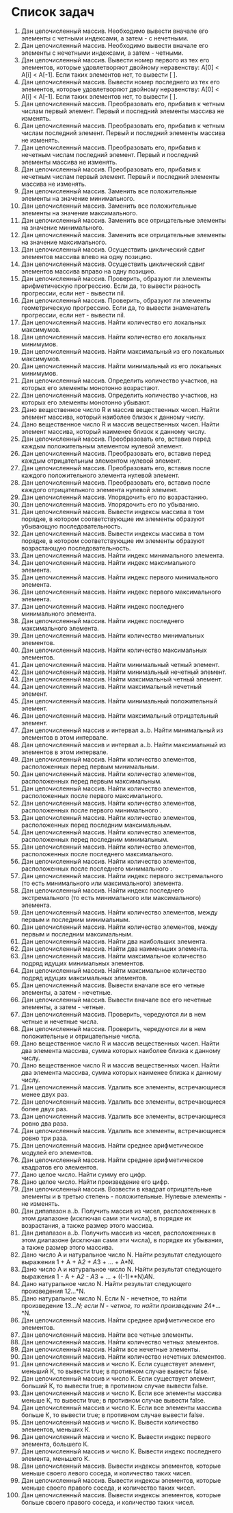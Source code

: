 # Список задач


1. Дан целочисленный массив. Необходимо вывести вначале его элементы с четными индексами, а затем - с нечетными.																									
2. Дан целочисленный массив. Необходимо вывести вначале его элементы с нечетными индексами, а затем - четными.																									
3. Дан целочисленный массив. Вывести номер первого из тех его элементов, которые удовлетворяют двойному неравенству: A[0] < A[i] < A[-1]. Если таких элементов нет, то вывести [ ].																									
4. Дан целочисленный массив. Вывести номер последнего из тех его элементов, которые удовлетворяют двойному неравенству: A[0] < A[i] < A[-1]. Если таких элементов нет, то вывести [ ].																									
5. Дан целочисленный массив. Преобразовать его, прибавив к четным числам первый элемент. Первый и последний элементы массива не изменять.																									
6. Дан целочисленный массив. Преобразовать его, прибавив к четным числам последний элемент. Первый и последний элементы массива не изменять.																									
7. Дан целочисленный массив. Преобразовать его, прибавив к нечетным числам последний элемент. Первый и последний элементы массива не изменять.																									
8. Дан целочисленный массив. Преобразовать его, прибавив к нечетным числам первый элемент. Первый и последний элементы массива не изменять.																									
9. Дан целочисленный массив. Заменить все положительные элементы на значение минимального.																									
10. Дан целочисленный массив. Заменить все положительные элементы на значение максимального.																									
11. Дан целочисленный массив. Заменить все отрицательные элементы на значение минимального.																									
12. Дан целочисленный массив. Заменить все отрицательные элементы на значение максимального.																									
13. Дан целочисленный массив. Осуществить циклический сдвиг элементов массива влево на одну позицию.																									
14. Дан целочисленный массив. Осуществить циклический сдвиг элементов массива вправо на одну позицию.																									
15. Дан целочисленный массив. Проверить, образуют ли элементы арифметическую прогрессию. Если да, то вывести разность прогрессии, если нет - вывести nil.																									
16. Дан целочисленный массив. Проверить, образуют ли элементы геометрическую прогрессию. Если да, то вывести знаменатель прогрессии, если нет - вывести nil.																									
17. Дан целочисленный массив. Найти количество его локальных максимумов.																									
18. Дан целочисленный массив. Найти количество его локальных минимумов.																									
19. Дан целочисленный массив. Найти максимальный из его локальных максимумов.																									
20. Дан целочисленный массив. Найти минимальный из его локальных минимумов.																									
21. Дан целочисленный массив. Определить количество участков, на которых его элементы монотонно возрастают.																									
22. Дан целочисленный массив. Определить количество участков, на которых его элементы монотонно убывают.																									
23. Дано вещественное число R и массив вещественных чисел. Найти элемент массива, который наиболее близок к данному числу.																									
24. Дано вещественное число R и массив вещественных чисел. Найти элемент массива, который наименее близок к данному числу.																									
25. Дан целочисленный массив. Преобразовать его, вставив перед каждым положительным элементом нулевой элемент.																									
26. Дан целочисленный массив. Преобразовать его, вставив перед каждым отрицательным элементом нулевой элемент.																									
27. Дан целочисленный массив. Преобразовать его, вставив после каждого положительного элемента нулевой элемент.																									
28. Дан целочисленный массив. Преобразовать его, вставив после каждого отрицательного элемента нулевой элемент.																									
29. Дан целочисленный массив. Упорядочить его по возрастанию.																									
30. Дан целочисленный массив. Упорядочить его по убыванию.																									
31. Дан целочисленный массив. Вывести индексы массива в том порядке, в котором соответствующие им элементы образуют убывающую последовательность.																									
32. Дан целочисленный массив. Вывести индексы массива в том порядке, в котором соответствующие им элементы образуют возрастающую последовательность.																									
33. Дан целочисленный массив. Найти индекс минимального элемента.																									
34. Дан целочисленный массив. Найти индекс максимального элемента.																									
35. Дан целочисленный массив. Найти индекс первого минимального элемента.																									
36. Дан целочисленный массив. Найти индекс первого максимального элемента.																									
37. Дан целочисленный массив. Найти индекс последнего минимального элемента.																									
38. Дан целочисленный массив. Найти индекс последнего максимального элемента.																									
39. Дан целочисленный массив. Найти количество минимальных элементов.																									
40. Дан целочисленный массив. Найти количество максимальных элементов.																									
41. Дан целочисленный массив. Найти минимальный четный элемент.																									
42. Дан целочисленный массив. Найти минимальный нечетный элемент.																									
43. Дан целочисленный массив. Найти максимальный четный элемент.																									
44. Дан целочисленный массив. Найти максимальный нечетный элемент.																									
45. Дан целочисленный массив. Найти минимальный положительный элемент.																									
46. Дан целочисленный массив. Найти максимальный отрицательный элемент.																									
47. Дан целочисленный массив и интервал a..b. Найти минимальный из элементов в этом интервале.																									
48. Дан целочисленный массив и интервал a..b. Найти максимальный из элементов в этом интервале.																									
49. Дан целочисленный массив. Найти количество элементов, расположенных перед первым минимальным.																									
50. Дан целочисленный массив. Найти количество элементов, расположенных перед первым максимальным.																									
51. Дан целочисленный массив. Найти количество элементов, расположенных после первого максимального.																									
52. Дан целочисленный массив. Найти количество элементов, расположенных после первого минимального .																									
53. Дан целочисленный массив. Найти количество элементов, расположенных перед последним максимальным.																									
54. Дан целочисленный массив. Найти количество элементов, расположенных перед последним минимальным.																									
55. Дан целочисленный массив. Найти количество элементов, расположенных после последнего максимального.																									
56. Дан целочисленный массив. Найти количество элементов, расположенных после последнего минимального .																									
57. Дан целочисленный массив. Найти индекс первого экстремального (то есть минимального или максимального) элемента.																									
58. Дан целочисленный массив. Найти индекс последнего экстремального (то есть минимального или максимального) элемента.																									
59. Дан целочисленный массив. Найти количество элементов, между первым и последним минимальным.																									
60. Дан целочисленный массив. Найти количество элементов, между первым и последним максимальным.																									
61. Дан целочисленный массив. Найти два наибольших элемента.																									
62. Дан целочисленный массив. Найти два наименьших элемента.																									
63. Дан целочисленный массив. Найти максимальное количество подряд идущих минимальных элементов.																									
64. Дан целочисленный массив. Найти максимальное количество подряд идущих максимальных элементов.																									
65. Дан целочисленный массив. Вывести вначале все его четные элементы, а затем - нечетные.																									
66. Дан целочисленный массив. Вывести вначале все его нечетные элементы, а затем - четные.																									
67. Дан целочисленный массив. Проверить, чередуются ли в нем четные и нечетные числа.																									
68. Дан целочисленный массив. Проверить, чередуются ли в нем положительные и отрицательные числа.																									
69. Дано вещественное число R и массив вещественных чисел. Найти два элемента массива, сумма которых наиболее близка к данному числу.																									
70. Дано вещественное число R и массив вещественных чисел. Найти два элемента массива, сумма которых наименее близка к данному числу.																									
71. Дан целочисленный массив. Удалить все элементы, встречающиеся менее двух раз.																									
72. Дан целочисленный массив. Удалить все элементы, встречающиеся более двух раз.																									
73. Дан целочисленный массив. Удалить все элементы, встречающиеся ровно два раза.																									
74. Дан целочисленный массив. Удалить все элементы, встречающиеся ровно три раза.																									
75. Дан целочисленный массив. Найти среднее арифметическое модулей его элементов.																									
76. Дан целочисленный массив. Найти среднее арифметическое квадратов его элементов.																									
77. Дано целое число. Найти сумму его цифр.																									
78. Дано целое число. Найти произведение его цифр.																									
79. Дан целочисленный массив. Возвести в квадрат отрицательные элементы и в третью степень - положительные. Нулевые элементы - не изменять.																									
80. Дан дипапазон a..b. Получить массив из чисел, расположенных в этом диапазоне (исключая сами эти числа), в порядке их возрастания, а также размер этого массива.																									
81. Дан дипапазон a..b. Получить массив из чисел, расположенных в этом диапазоне (исключая сами эти числа), в порядке их убывания, а также размер этого массива.																									
82. Дано число А и натуральное число N. Найти результат следующего выражения 1 + А + А*2 + А*3 + … + А*N.																									
83. Дано число А и натуральное число N. Найти результат следующего выражения 1 - А + А*2 - А*3 + … + ((-1)**N)*А*N.																									
84. Дано натуральное число N. Найти результат следующего произведения 1*2*…*N.																									
85. Дано натуральное число N. Если N - нечетное, то найти произведение 1*3*…*N; если N - четное, то найти произведение 2*4*…*N.																									
86. Дан целочисленный массив. Найти среднее арифметическое его элементов.																									
87. Дан целочисленный массив. Найти все четные элементы.																									
88. Дан целочисленный массив. Найти количество четных элементов.																									
89. Дан целочисленный массив. Найти все нечетные элементы.																									
90. Дан целочисленный массив. Найти количество нечетных элементов.																									
91. Дан целочисленный массив и число К. Если существует элемент, меньший К, то вывести true; в противном случае вывести false.																									
92. Дан целочисленный массив и число К. Если существует элемент, больший К, то вывести true; в противном случае вывести false.																									
93. Дан целочисленный массив и число К. Если все элементы массива меньше К, то вывести true; в противном случае вывести false.																									
94. Дан целочисленный массив и число К. Если все элементы массива больше К, то вывести true; в противном случае вывести false.																									
95. Дан целочисленный массив и число К. Вывести количество элементов, меньших К.																									
96. Дан целочисленный массив и число К. Вывести индекс первого элемента, большего К.																									
97. Дан целочисленный массив и число К. Вывести индекс последнего элемента, меньшего К.																									
98. Дан целочисленный массив. Вывести индексы элементов, которые меньше своего левого соседа, и количество таких чисел.																									
99. Дан целочисленный массив. Вывести индексы элементов, которые меньше своего правого соседа, и количество таких чисел.																									
100. Дан целочисленный массив. Вывести индексы элементов, которые больше своего правого соседа, и количество таких чисел.	